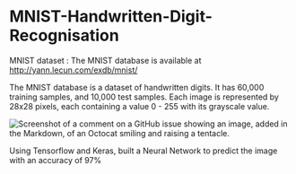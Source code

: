 # MNIST-Handwritten-Digit-Recognisation

MNIST dataset :
The MNIST database is available at http://yann.lecun.com/exdb/mnist/

The MNIST database is a dataset of handwritten digits. It has 60,000 training samples, and 10,000 test samples. Each image is represented by 28x28 pixels, each containing a value 0 - 255 with its grayscale value.

![Screenshot of a comment on a GitHub issue showing an image, added in the Markdown, of an Octocat smiling and raising a tentacle.](https://editor.analyticsvidhya.com/uploads/80438MnistExamples.png)

Using Tensorflow and Keras, built a Neural Network to predict the image with an accuracy of 97% 
